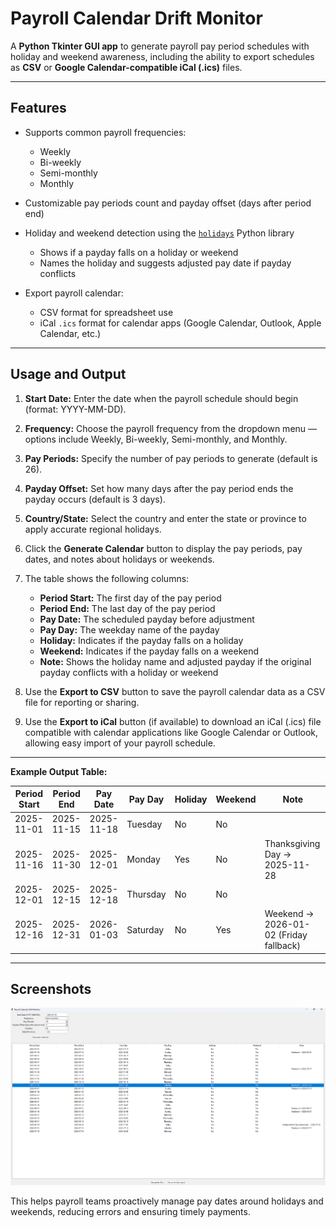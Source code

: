 # Payroll Calendar Drift Monitor

A **Python Tkinter GUI app** to generate payroll pay period schedules with holiday and weekend awareness, including the ability to export schedules as **CSV** or **Google Calendar-compatible iCal (.ics)** files.

---

## Features

- Supports common payroll frequencies:  
  - Weekly  
  - Bi-weekly  
  - Semi-monthly  
  - Monthly

- Customizable pay periods count and payday offset (days after period end)

- Holiday and weekend detection using the [`holidays`](https://pypi.org/project/holidays/) Python library  
  - Shows if a payday falls on a holiday or weekend  
  - Names the holiday and suggests adjusted pay date if payday conflicts

- Export payroll calendar:  
  - CSV format for spreadsheet use  
  - iCal `.ics` format for calendar apps (Google Calendar, Outlook, Apple Calendar, etc.)

---

## Usage and Output

1. **Start Date:** Enter the date when the payroll schedule should begin (format: YYYY-MM-DD).

2. **Frequency:** Choose the payroll frequency from the dropdown menu — options include Weekly, Bi-weekly, Semi-monthly, and Monthly.

3. **Pay Periods:** Specify the number of pay periods to generate (default is 26).

4. **Payday Offset:** Set how many days after the pay period ends the payday occurs (default is 3 days).

5. **Country/State:** Select the country and enter the state or province to apply accurate regional holidays.

6. Click the **Generate Calendar** button to display the pay periods, pay dates, and notes about holidays or weekends.

7. The table shows the following columns:  
   - **Period Start:** The first day of the pay period  
   - **Period End:** The last day of the pay period  
   - **Pay Date:** The scheduled payday before adjustment  
   - **Pay Day:** The weekday name of the payday  
   - **Holiday:** Indicates if the payday falls on a holiday  
   - **Weekend:** Indicates if the payday falls on a weekend  
   - **Note:** Shows the holiday name and adjusted payday if the original payday conflicts with a holiday or weekend

8. Use the **Export to CSV** button to save the payroll calendar data as a CSV file for reporting or sharing.

9. Use the **Export to iCal** button (if available) to download an iCal (.ics) file compatible with calendar applications like Google Calendar or Outlook, allowing easy import of your payroll schedule.

---

**Example Output Table:**

| Period Start | Period End | Pay Date   | Pay Day  | Holiday | Weekend | Note                                |
|--------------|------------|------------|----------|---------|---------|-----------------------------------|
| 2025-11-01   | 2025-11-15 | 2025-11-18 | Tuesday  | No      | No      |                                   |
| 2025-11-16   | 2025-11-30 | 2025-12-01 | Monday   | Yes     | No      | Thanksgiving Day → 2025-11-28     |
| 2025-12-01   | 2025-12-15 | 2025-12-18 | Thursday | No      | No      |                                   |
| 2025-12-16   | 2025-12-31 | 2026-01-03 | Saturday | No      | Yes     | Weekend → 2026-01-02 (Friday fallback) |

---

## Screenshots

![Sample Payroll Calendar Output](Payroll_Calendar_Dates/Sample_Output.png)


This helps payroll teams proactively manage pay dates around holidays and weekends, reducing errors and ensuring timely payments.
